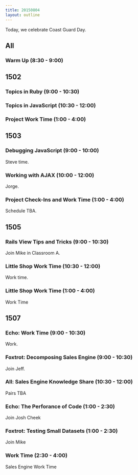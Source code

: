 ```yaml
---
title: 20150804
layout: outline
---
```


Today, we celebrate Coast Guard Day.

## All 

### Warm Up (8:30 - 9:00)


## 1502

### Topics in Ruby (9:00 - 10:30)

### Topics in JavaScript (10:30 - 12:00)

### Project Work Time (1:00 - 4:00)


## 1503

### Debugging JavaScript (9:00 - 10:00)

Steve time.

### Working with AJAX (10:00 - 12:00)

Jorge.

### Project Check-Ins and Work Time (1:00 - 4:00)

Schedule TBA.


## 1505

### Rails View Tips and Tricks (9:00 - 10:30)

Join Mike in Classroom A.

### Little Shop Work Time (10:30 - 12:00)

Work time.

### Little Shop Work Time (1:00 - 4:00)

Work Time


## 1507 

### Echo: Work Time (9:00 - 10:30) 

Work.

### Foxtrot: Decomposing Sales Engine (9:00 - 10:30)

Join Jeff.

### All: Sales Engine Knowledge Share (10:30 - 12:00)

Pairs TBA

### Echo: The Perforance of Code (1:00 - 2:30)

Join Josh Cheek

### Foxtrot: Testing Small Datasets (1:00 - 2:30)

Join Mike

### Work Time (2:30 - 4:00)

Sales Engine Work Time

